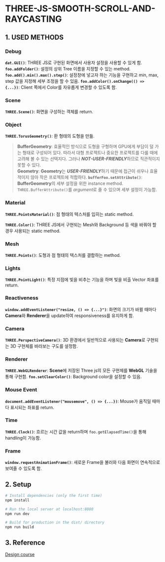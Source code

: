 # THREE-JS-SMOOTH-SCROLL-AND-RAYCASTING

## 1. USED METHODS

### Debug
**`dat.GUI()`**: THREE JS로 구현된 화면에서 사용자 설정을 사용할 수 있게 함.
**`foo.addFolder()`**: 설정의 상위 Tree 이름을 지정할 수 있는 method.
**`foo.add().min().max().step()`**: 설정창에 넣고자 하는 기능을 구현하고 min, max, step 값을 지정해 세부 조정을 할 수 있음.
**`foo.addColor().onChange(() => {...})`**: Client 쪽에서 Color를 자유롭게 변경할 수 있도록 함.

### Scene
**`THREE.Scene()`**: 화면을 구성하는 객체를 return.

### Object

**`THREE.TorusGeometry()`**: 환 형태의 도형을 만듦.
> **BufferGeometry**: 효율적인 방식으로 도형을 구형하며 GPU에게 부담이 덜 가는 형태로 구성되어 있다. 따라서 대형 프로젝트나 중요한 프로젝트를 다룰 때에 고려해 볼 수 있는 선택지다. 그러나 ***NOT-USER-FRIENDLY***하므로 직관적이지 못할 수 있다.<br/>**Geometry**: **Geometry**는 ***USER-FRIENDLY***하기 때문에 접근이 쉬우나 효율적이지 않아 작은 프로젝트에 적합하다.
**`bufferFoo.setAttribute()`**: **BufferGeometry**의 세부 설정을 위한 instance method. `THREE.BufferAttribute()`를 *argument*로 줄 수 있으며 세부 설정이 가능함.

### Material
**`THREE.PointsMaterial()`**: 점 형태의 텍스처를 입히는 static method.

**`THREE.Color()`**: THREE JS에서 구현되는 Mesh와 Background 등 색을 바꿔야 할 경우 사용되는 static method.

### Mesh
**`THREE.Points()`**: 도형과 점 형태의 텍스처를 결합하는 method.

### Lights
**`THREE.PointLight()`**: 특정 지점에 빛을 비추는 기능을 하며 빛을 비출 Vector 좌표를 return.

### Reactiveness
**`window.addEventListener("resize, () => {...}")`**: 화면의 크기가 바뀔 때마다 **Camera**와 **Renderer**을 update하여 responsiveness를 유지하게 함.

### Camera
**`THREE.PerspectiveCamera()`**: 3D 환경에서 일반적으로 사용되는 **Camera**로 구현되는 3D 구현체를 바라보는 구도를 설정함.

### Renderer
**`THREE.WebGLRenderer`**: **Scene**에 저장된 Three js의 모든 구현체를 **WebGL** 기술을 통해 구현함.
**`foo.setClearColor()`**: Background color을 설정할 수 있음.

### Mouse Event
**`document.addEventListener("mousemove", () => {...})`**: Mouse가 움직일 때마다 표시되는 좌표를 return.

### Time
**`THREE.Clock()`**: 흐르는 시간 값을 return하며 `foo.getElapsedTime()`을 통해 handling이 가능함.

### Frame
**`window.requestAnimationFrame()`**: 새로운 Frame을 불러와 다음 화면이 연속적으로 보여줄 수 있도록 함.
 
## 2. Setup
``` bash
# Install dependencies (only the first time)
npm install

# Run the local server at localhost:8080
npm run dev

# Build for production in the dist/ directory
npm run build
```

## 3. Reference
[Design course](https://youtu.be/dLYMzNmILQA)
